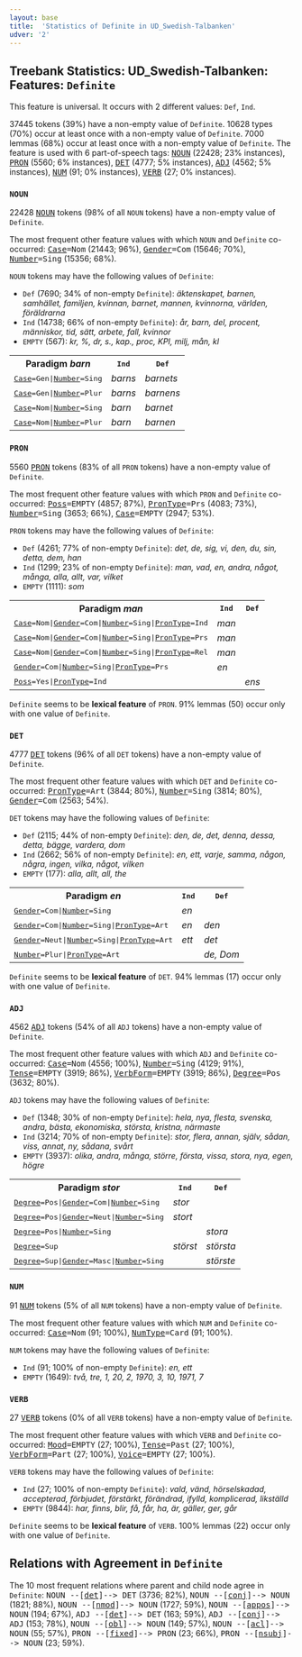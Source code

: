 ```yaml
---
layout: base
title:  'Statistics of Definite in UD_Swedish-Talbanken'
udver: '2'
---
```


## Treebank Statistics: UD_Swedish-Talbanken: Features: `Definite`

This feature is universal.
It occurs with 2 different values: `Def`, `Ind`.

37445 tokens (39%) have a non-empty value of `Definite`.
10628 types (70%) occur at least once with a non-empty value of `Definite`.
7000 lemmas (68%) occur at least once with a non-empty value of `Definite`.
The feature is used with 6 part-of-speech tags: <tt><a href="sv_talbanken-pos-NOUN.html">NOUN</a></tt> (22428; 23% instances), <tt><a href="sv_talbanken-pos-PRON.html">PRON</a></tt> (5560; 6% instances), <tt><a href="sv_talbanken-pos-DET.html">DET</a></tt> (4777; 5% instances), <tt><a href="sv_talbanken-pos-ADJ.html">ADJ</a></tt> (4562; 5% instances), <tt><a href="sv_talbanken-pos-NUM.html">NUM</a></tt> (91; 0% instances), <tt><a href="sv_talbanken-pos-VERB.html">VERB</a></tt> (27; 0% instances).

### `NOUN`

22428 <tt><a href="sv_talbanken-pos-NOUN.html">NOUN</a></tt> tokens (98% of all `NOUN` tokens) have a non-empty value of `Definite`.

The most frequent other feature values with which `NOUN` and `Definite` co-occurred: <tt><a href="sv_talbanken-feat-Case.html">Case</a></tt><tt>=Nom</tt> (21443; 96%), <tt><a href="sv_talbanken-feat-Gender.html">Gender</a></tt><tt>=Com</tt> (15646; 70%), <tt><a href="sv_talbanken-feat-Number.html">Number</a></tt><tt>=Sing</tt> (15356; 68%).

`NOUN` tokens may have the following values of `Definite`:

* `Def` (7690; 34% of non-empty `Definite`): <em>äktenskapet, barnen, samhället, familjen, kvinnan, barnet, mannen, kvinnorna, världen, föräldrarna</em>
* `Ind` (14738; 66% of non-empty `Definite`): <em>år, barn, del, procent, människor, tid, sätt, arbete, fall, kvinnor</em>
* `EMPTY` (567): <em>kr, %, dr, s., kap., proc, KPI, milj, mån, kl</em>

<table>
  <tr><th>Paradigm <i>barn</i></th><th><tt>Ind</tt></th><th><tt>Def</tt></th></tr>
  <tr><td><tt><tt><a href="sv_talbanken-feat-Case.html">Case</a></tt><tt>=Gen</tt>|<tt><a href="sv_talbanken-feat-Number.html">Number</a></tt><tt>=Sing</tt></tt></td><td><em>barns</em></td><td><em>barnets</em></td></tr>
  <tr><td><tt><tt><a href="sv_talbanken-feat-Case.html">Case</a></tt><tt>=Gen</tt>|<tt><a href="sv_talbanken-feat-Number.html">Number</a></tt><tt>=Plur</tt></tt></td><td><em>barns</em></td><td><em>barnens</em></td></tr>
  <tr><td><tt><tt><a href="sv_talbanken-feat-Case.html">Case</a></tt><tt>=Nom</tt>|<tt><a href="sv_talbanken-feat-Number.html">Number</a></tt><tt>=Sing</tt></tt></td><td><em>barn</em></td><td><em>barnet</em></td></tr>
  <tr><td><tt><tt><a href="sv_talbanken-feat-Case.html">Case</a></tt><tt>=Nom</tt>|<tt><a href="sv_talbanken-feat-Number.html">Number</a></tt><tt>=Plur</tt></tt></td><td><em>barn</em></td><td><em>barnen</em></td></tr>
</table>

### `PRON`

5560 <tt><a href="sv_talbanken-pos-PRON.html">PRON</a></tt> tokens (83% of all `PRON` tokens) have a non-empty value of `Definite`.

The most frequent other feature values with which `PRON` and `Definite` co-occurred: <tt><a href="sv_talbanken-feat-Poss.html">Poss</a></tt><tt>=EMPTY</tt> (4857; 87%), <tt><a href="sv_talbanken-feat-PronType.html">PronType</a></tt><tt>=Prs</tt> (4083; 73%), <tt><a href="sv_talbanken-feat-Number.html">Number</a></tt><tt>=Sing</tt> (3653; 66%), <tt><a href="sv_talbanken-feat-Case.html">Case</a></tt><tt>=EMPTY</tt> (2947; 53%).

`PRON` tokens may have the following values of `Definite`:

* `Def` (4261; 77% of non-empty `Definite`): <em>det, de, sig, vi, den, du, sin, detta, dem, han</em>
* `Ind` (1299; 23% of non-empty `Definite`): <em>man, vad, en, andra, något, många, alla, allt, var, vilket</em>
* `EMPTY` (1111): <em>som</em>

<table>
  <tr><th>Paradigm <i>man</i></th><th><tt>Ind</tt></th><th><tt>Def</tt></th></tr>
  <tr><td><tt><tt><a href="sv_talbanken-feat-Case.html">Case</a></tt><tt>=Nom</tt>|<tt><a href="sv_talbanken-feat-Gender.html">Gender</a></tt><tt>=Com</tt>|<tt><a href="sv_talbanken-feat-Number.html">Number</a></tt><tt>=Sing</tt>|<tt><a href="sv_talbanken-feat-PronType.html">PronType</a></tt><tt>=Ind</tt></tt></td><td><em>man</em></td><td></td></tr>
  <tr><td><tt><tt><a href="sv_talbanken-feat-Case.html">Case</a></tt><tt>=Nom</tt>|<tt><a href="sv_talbanken-feat-Gender.html">Gender</a></tt><tt>=Com</tt>|<tt><a href="sv_talbanken-feat-Number.html">Number</a></tt><tt>=Sing</tt>|<tt><a href="sv_talbanken-feat-PronType.html">PronType</a></tt><tt>=Prs</tt></tt></td><td><em>man</em></td><td></td></tr>
  <tr><td><tt><tt><a href="sv_talbanken-feat-Case.html">Case</a></tt><tt>=Nom</tt>|<tt><a href="sv_talbanken-feat-Gender.html">Gender</a></tt><tt>=Com</tt>|<tt><a href="sv_talbanken-feat-Number.html">Number</a></tt><tt>=Sing</tt>|<tt><a href="sv_talbanken-feat-PronType.html">PronType</a></tt><tt>=Rel</tt></tt></td><td><em>man</em></td><td></td></tr>
  <tr><td><tt><tt><a href="sv_talbanken-feat-Gender.html">Gender</a></tt><tt>=Com</tt>|<tt><a href="sv_talbanken-feat-Number.html">Number</a></tt><tt>=Sing</tt>|<tt><a href="sv_talbanken-feat-PronType.html">PronType</a></tt><tt>=Prs</tt></tt></td><td><em>en</em></td><td></td></tr>
  <tr><td><tt><tt><a href="sv_talbanken-feat-Poss.html">Poss</a></tt><tt>=Yes</tt>|<tt><a href="sv_talbanken-feat-PronType.html">PronType</a></tt><tt>=Ind</tt></tt></td><td></td><td><em>ens</em></td></tr>
</table>

`Definite` seems to be **lexical feature** of `PRON`. 91% lemmas (50) occur only with one value of `Definite`.

### `DET`

4777 <tt><a href="sv_talbanken-pos-DET.html">DET</a></tt> tokens (96% of all `DET` tokens) have a non-empty value of `Definite`.

The most frequent other feature values with which `DET` and `Definite` co-occurred: <tt><a href="sv_talbanken-feat-PronType.html">PronType</a></tt><tt>=Art</tt> (3844; 80%), <tt><a href="sv_talbanken-feat-Number.html">Number</a></tt><tt>=Sing</tt> (3814; 80%), <tt><a href="sv_talbanken-feat-Gender.html">Gender</a></tt><tt>=Com</tt> (2563; 54%).

`DET` tokens may have the following values of `Definite`:

* `Def` (2115; 44% of non-empty `Definite`): <em>den, de, det, denna, dessa, detta, bägge, vardera, dom</em>
* `Ind` (2662; 56% of non-empty `Definite`): <em>en, ett, varje, samma, någon, några, ingen, vilka, något, vilken</em>
* `EMPTY` (177): <em>alla, allt, all, the</em>

<table>
  <tr><th>Paradigm <i>en</i></th><th><tt>Ind</tt></th><th><tt>Def</tt></th></tr>
  <tr><td><tt><tt><a href="sv_talbanken-feat-Gender.html">Gender</a></tt><tt>=Com</tt>|<tt><a href="sv_talbanken-feat-Number.html">Number</a></tt><tt>=Sing</tt></tt></td><td><em>en</em></td><td></td></tr>
  <tr><td><tt><tt><a href="sv_talbanken-feat-Gender.html">Gender</a></tt><tt>=Com</tt>|<tt><a href="sv_talbanken-feat-Number.html">Number</a></tt><tt>=Sing</tt>|<tt><a href="sv_talbanken-feat-PronType.html">PronType</a></tt><tt>=Art</tt></tt></td><td><em>en</em></td><td><em>den</em></td></tr>
  <tr><td><tt><tt><a href="sv_talbanken-feat-Gender.html">Gender</a></tt><tt>=Neut</tt>|<tt><a href="sv_talbanken-feat-Number.html">Number</a></tt><tt>=Sing</tt>|<tt><a href="sv_talbanken-feat-PronType.html">PronType</a></tt><tt>=Art</tt></tt></td><td><em>ett</em></td><td><em>det</em></td></tr>
  <tr><td><tt><tt><a href="sv_talbanken-feat-Number.html">Number</a></tt><tt>=Plur</tt>|<tt><a href="sv_talbanken-feat-PronType.html">PronType</a></tt><tt>=Art</tt></tt></td><td></td><td><em>de, Dom</em></td></tr>
</table>

`Definite` seems to be **lexical feature** of `DET`. 94% lemmas (17) occur only with one value of `Definite`.

### `ADJ`

4562 <tt><a href="sv_talbanken-pos-ADJ.html">ADJ</a></tt> tokens (54% of all `ADJ` tokens) have a non-empty value of `Definite`.

The most frequent other feature values with which `ADJ` and `Definite` co-occurred: <tt><a href="sv_talbanken-feat-Case.html">Case</a></tt><tt>=Nom</tt> (4556; 100%), <tt><a href="sv_talbanken-feat-Number.html">Number</a></tt><tt>=Sing</tt> (4129; 91%), <tt><a href="sv_talbanken-feat-Tense.html">Tense</a></tt><tt>=EMPTY</tt> (3919; 86%), <tt><a href="sv_talbanken-feat-VerbForm.html">VerbForm</a></tt><tt>=EMPTY</tt> (3919; 86%), <tt><a href="sv_talbanken-feat-Degree.html">Degree</a></tt><tt>=Pos</tt> (3632; 80%).

`ADJ` tokens may have the following values of `Definite`:

* `Def` (1348; 30% of non-empty `Definite`): <em>hela, nya, flesta, svenska, andra, bästa, ekonomiska, största, kristna, närmaste</em>
* `Ind` (3214; 70% of non-empty `Definite`): <em>stor, flera, annan, själv, sådan, viss, annat, ny, sådana, svårt</em>
* `EMPTY` (3937): <em>olika, andra, många, större, första, vissa, stora, nya, egen, högre</em>

<table>
  <tr><th>Paradigm <i>stor</i></th><th><tt>Ind</tt></th><th><tt>Def</tt></th></tr>
  <tr><td><tt><tt><a href="sv_talbanken-feat-Degree.html">Degree</a></tt><tt>=Pos</tt>|<tt><a href="sv_talbanken-feat-Gender.html">Gender</a></tt><tt>=Com</tt>|<tt><a href="sv_talbanken-feat-Number.html">Number</a></tt><tt>=Sing</tt></tt></td><td><em>stor</em></td><td></td></tr>
  <tr><td><tt><tt><a href="sv_talbanken-feat-Degree.html">Degree</a></tt><tt>=Pos</tt>|<tt><a href="sv_talbanken-feat-Gender.html">Gender</a></tt><tt>=Neut</tt>|<tt><a href="sv_talbanken-feat-Number.html">Number</a></tt><tt>=Sing</tt></tt></td><td><em>stort</em></td><td></td></tr>
  <tr><td><tt><tt><a href="sv_talbanken-feat-Degree.html">Degree</a></tt><tt>=Pos</tt>|<tt><a href="sv_talbanken-feat-Number.html">Number</a></tt><tt>=Sing</tt></tt></td><td></td><td><em>stora</em></td></tr>
  <tr><td><tt><tt><a href="sv_talbanken-feat-Degree.html">Degree</a></tt><tt>=Sup</tt></tt></td><td><em>störst</em></td><td><em>största</em></td></tr>
  <tr><td><tt><tt><a href="sv_talbanken-feat-Degree.html">Degree</a></tt><tt>=Sup</tt>|<tt><a href="sv_talbanken-feat-Gender.html">Gender</a></tt><tt>=Masc</tt>|<tt><a href="sv_talbanken-feat-Number.html">Number</a></tt><tt>=Sing</tt></tt></td><td></td><td><em>störste</em></td></tr>
</table>

### `NUM`

91 <tt><a href="sv_talbanken-pos-NUM.html">NUM</a></tt> tokens (5% of all `NUM` tokens) have a non-empty value of `Definite`.

The most frequent other feature values with which `NUM` and `Definite` co-occurred: <tt><a href="sv_talbanken-feat-Case.html">Case</a></tt><tt>=Nom</tt> (91; 100%), <tt><a href="sv_talbanken-feat-NumType.html">NumType</a></tt><tt>=Card</tt> (91; 100%).

`NUM` tokens may have the following values of `Definite`:

* `Ind` (91; 100% of non-empty `Definite`): <em>en, ett</em>
* `EMPTY` (1649): <em>två, tre, 1, 20, 2, 1970, 3, 10, 1971, 7</em>

### `VERB`

27 <tt><a href="sv_talbanken-pos-VERB.html">VERB</a></tt> tokens (0% of all `VERB` tokens) have a non-empty value of `Definite`.

The most frequent other feature values with which `VERB` and `Definite` co-occurred: <tt><a href="sv_talbanken-feat-Mood.html">Mood</a></tt><tt>=EMPTY</tt> (27; 100%), <tt><a href="sv_talbanken-feat-Tense.html">Tense</a></tt><tt>=Past</tt> (27; 100%), <tt><a href="sv_talbanken-feat-VerbForm.html">VerbForm</a></tt><tt>=Part</tt> (27; 100%), <tt><a href="sv_talbanken-feat-Voice.html">Voice</a></tt><tt>=EMPTY</tt> (27; 100%).

`VERB` tokens may have the following values of `Definite`:

* `Ind` (27; 100% of non-empty `Definite`): <em>vald, vänd, hörselskadad, accepterad, förbjudet, förstärkt, förändrad, ifylld, komplicerad, likställd</em>
* `EMPTY` (9844): <em>har, finns, blir, få, får, ha, är, gäller, ger, går</em>

`Definite` seems to be **lexical feature** of `VERB`. 100% lemmas (22) occur only with one value of `Definite`.

## Relations with Agreement in `Definite`

The 10 most frequent relations where parent and child node agree in `Definite`:
<tt>NOUN --[<tt><a href="sv_talbanken-dep-det.html">det</a></tt>]--> DET</tt> (3736; 82%),
<tt>NOUN --[<tt><a href="sv_talbanken-dep-conj.html">conj</a></tt>]--> NOUN</tt> (1821; 88%),
<tt>NOUN --[<tt><a href="sv_talbanken-dep-nmod.html">nmod</a></tt>]--> NOUN</tt> (1727; 59%),
<tt>NOUN --[<tt><a href="sv_talbanken-dep-appos.html">appos</a></tt>]--> NOUN</tt> (194; 67%),
<tt>ADJ --[<tt><a href="sv_talbanken-dep-det.html">det</a></tt>]--> DET</tt> (163; 59%),
<tt>ADJ --[<tt><a href="sv_talbanken-dep-conj.html">conj</a></tt>]--> ADJ</tt> (153; 78%),
<tt>NOUN --[<tt><a href="sv_talbanken-dep-obl.html">obl</a></tt>]--> NOUN</tt> (149; 57%),
<tt>NOUN --[<tt><a href="sv_talbanken-dep-acl.html">acl</a></tt>]--> NOUN</tt> (55; 57%),
<tt>PRON --[<tt><a href="sv_talbanken-dep-fixed.html">fixed</a></tt>]--> PRON</tt> (23; 66%),
<tt>PRON --[<tt><a href="sv_talbanken-dep-nsubj.html">nsubj</a></tt>]--> NOUN</tt> (23; 59%).

